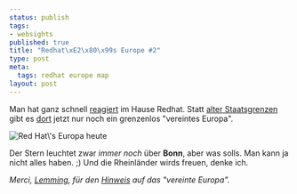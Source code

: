 ```yaml
--- 
status: publish
tags: 
- websights
published: true
title: "Redhat\xE2\x80\x99s Europe #2"
type: post
meta: 
  tags: redhat europe map
layout: post
---
```

Man hat ganz schnell <a href="http://blog.jeanpierre.de/archives/2005/08/topaktuelles_ka.html">reagiert</a> im Hause Redhat. Statt <a href="http://fredericiana.de/archives/2005/08/01/redhat-europe/">alter Staatsgrenzen</a> gibt es <a href="http://www.redhat.com">dort</a> jetzt nur noch ein grenzenlos "vereintes Europa".

<img src='http://fredericiana.de/uploads/050802redhateurope3.jpg' alt='Red Hat\&#39;s Europa heute' class="centered border" />

Der Stern leuchtet zwar <em>immer noch</em> über <strong>Bonn</strong>, aber was solls. Man kann ja nicht alles haben. ;) Und die Rheinländer wirds freuen, denke ich.


<em>Merci, <a href="http://lemming.name/">Lemming</a>, für den <a href="http://fredericiana.de/archives/2005/08/01/redhat-europe/#comment-18040">Hinweis</a> auf das "vereinte Europa".</em>
